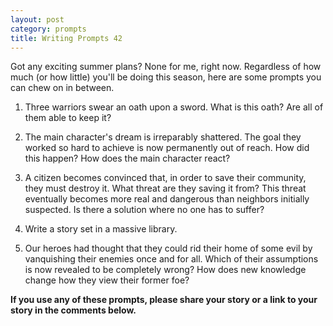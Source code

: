 ```yaml
---
layout: post
category: prompts
title: Writing Prompts 42
---
```


Got any exciting summer plans? None for me, right now. Regardless of how much (or how little) you'll be doing this season, here are some prompts you can chew on in between.

<!--excerpt-->

1. Three warriors swear an oath upon a sword. What is this oath? Are all of them able to keep it?

2. The main character's dream is irreparably shattered. The goal they worked so hard to achieve is now permanently out of reach. How did this happen? How does the main character react?

3. A citizen becomes convinced that, in order to save their community, they must destroy it. What threat are they saving it from? This threat eventually becomes more real and dangerous than neighbors initially suspected. Is there a solution where no one has to suffer?

4. Write a story set in a massive library.

5. Our heroes had thought that they could rid their home of some evil by vanquishing their enemies once and for all. Which of their assumptions is now revealed to be completely wrong? How does new knowledge change how they view their former foe?

**If you use any of these prompts, please share your story or a link to your story in the comments below.**
